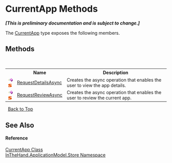 # CurrentApp Methods
 _**\[This is preliminary documentation and is subject to change.\]**_

The <a href="T_InTheHand_ApplicationModel_Store_CurrentApp">CurrentApp</a> type exposes the following members.


## Methods
&nbsp;<table><tr><th></th><th>Name</th><th>Description</th></tr><tr><td>![Public method](media/pubmethod.gif "Public method")![Static member](media/static.gif "Static member")</td><td><a href="M_InTheHand_ApplicationModel_Store_CurrentApp_RequestDetailsAsync">RequestDetailsAsync</a></td><td>
Creates the async operation that enables the user to view the app details.</td></tr><tr><td>![Public method](media/pubmethod.gif "Public method")![Static member](media/static.gif "Static member")</td><td><a href="M_InTheHand_ApplicationModel_Store_CurrentApp_RequestReviewAsync">RequestReviewAsync</a></td><td>
Creates the async operation that enables the user to review the current app.</td></tr></table>&nbsp;
<a href="#currentapp-methods">Back to Top</a>

## See Also


#### Reference
<a href="T_InTheHand_ApplicationModel_Store_CurrentApp">CurrentApp Class</a><br /><a href="N_InTheHand_ApplicationModel_Store">InTheHand.ApplicationModel.Store Namespace</a><br />